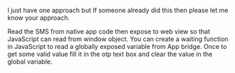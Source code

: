 I just have one approach but If someone already did this then please let me know your approach.

Read the SMS from native app code then expose to web view so that JavaScript can read from window
object. You can create a waiting function in JavaScript to read a globally exposed variable from App
bridge. Once to get some valid value fill it in the otp text box and clear the value in the global
variable.